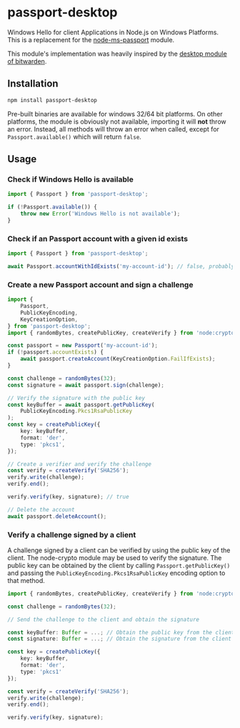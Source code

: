 # passport-desktop

Windows Hello for client Applications in Node.js on Windows Platforms.
This is a replacement for the [node-ms-passport](https://github.com/MarkusJx/node-ms-passport) module.

This module's implementation was heavily inspired by the
[desktop module of bitwarden](https://github.com/bitwarden/clients/tree/master/apps/desktop/desktop_native).

## Installation

```bash
npm install passport-desktop
```

Pre-built binaries are available for windows 32/64 bit platforms.
On other platforms, the module is obviously not available,
importing it will **not** throw an error. Instead, all methods will
throw an error when called, except for `Passport.available()` which
will return `false`.

## Usage

### Check if Windows Hello is available

```ts
import { Passport } from 'passport-desktop';

if (!Passport.available()) {
    throw new Error('Windows Hello is not available');
}
```

### Check if an Passport account with a given id exists

```ts
import { Passport } from 'passport-desktop';

await Passport.accountWithIdExists('my-account-id'); // false, probably
```

### Create a new Passport account and sign a challenge

```ts
import {
    Passport,
    PublicKeyEncoding,
    KeyCreationOption,
} from 'passport-desktop';
import { randomBytes, createPublicKey, createVerify } from 'node:crypto';

const passport = new Passport('my-account-id');
if (!passport.accountExists) {
    await passport.createAccount(KeyCreationOption.FailIfExists);
}

const challenge = randomBytes(32);
const signature = await passport.sign(challenge);

// Verify the signature with the public key
const keyBuffer = await passport.getPublicKey(
    PublicKeyEncoding.Pkcs1RsaPublicKey
);
const key = createPublicKey({
    key: keyBuffer,
    format: 'der',
    type: 'pkcs1',
});

// Create a verifier and verify the challenge
const verify = createVerify('SHA256');
verify.write(challenge);
verify.end();

verify.verify(key, signature); // true

// Delete the account
await passport.deleteAccount();
```

### Verify a challenge signed by a client

A challenge signed by a client can be verified by using the public key of the client.
The node-crypto module may be used to verify the signature.
The public key can be obtained by the client by calling `Passport.getPublicKey()` and
passing the `PublicKeyEncoding.Pkcs1RsaPublicKey` encoding option to that method.

```ts
import { randomBytes, createPublicKey, createVerify } from 'node:crypto';

const challenge = randomBytes(32);

// Send the challenge to the client and obtain the signature

const keyBuffer: Buffer = ...; // Obtain the public key from the client
const signature: Buffer = ...; // Obtain the signature from the client

const key = createPublicKey({
    key: keyBuffer,
    format: 'der',
    type: 'pkcs1'
});

const verify = createVerify('SHA256');
verify.write(challenge);
verify.end();

verify.verify(key, signature);
```
